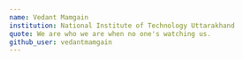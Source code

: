 ```yaml
---
name: Vedant Mamgain
institution: National Institute of Technology Uttarakhand
quote: We are who we are when no one's watching us.
github_user: vedantmamgain
---
```

